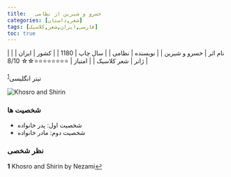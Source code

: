```yaml
---
title:   خسرو و شیرین از نظامی
categories: [شعر,داستان]
tags: [فارسی,ایران,شعر,کلاسیک]
toc: true
---
```


| نام اثر | خسرو و شیرین |
| نویسنده | نظامی |
| سال چاپ | 1180 |
| کشور | ایران |
| ژانر | شعر کلاسیک |
| امتیاز | ⭐⭐⭐⭐⭐⭐⭐⭐☆☆ 8/10 |

تیتر انگلیسی<sup id="a1">[1](#f1)</sup>

![Khosro and Shirin](KhosroShirin.png)

### شخصیت ها
- شخصیت اول: پدر خانواده
- شخصیت دوم: مادر خانواده


### نظر شخصی

<b id="f1">1</b> <span class="footnote">Khosro and Shirin by Nezami</span>[↩](#a1)



